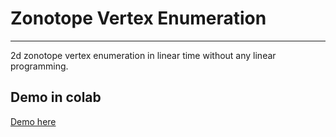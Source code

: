 # Zonotope Vertex Enumeration
---

2d zonotope vertex enumeration in linear time without any linear programming.

## Demo in colab

[Demo here](https://colab.research.google.com/github/yupbank/zonotope_enum/blob/master/demo.ipynb)


